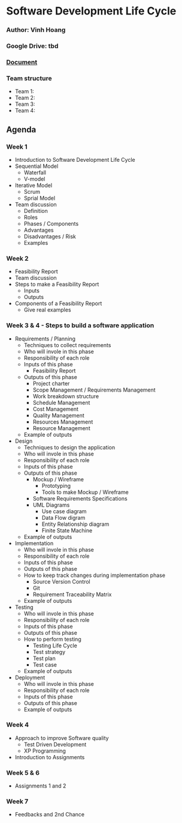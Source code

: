 # Software Development Life Cycle

### Author: Vinh Hoang
### Google Drive: tbd
### [Document](Documents.md)
### Team structure
- Team 1:
- Team 2:
- Team 3:
- Team 4:

## Agenda

### Week 1
- Introduction to Software Development Life Cycle
- Sequential Model
  - Waterfall
  - V-model
- Iterative Model
  - Scrum
  - Sprial Model
- Team discussion
  - Definition
  - Roles 
  - Phases / Components
  - Advantages
  - Disadvantages / Risk
  - Examples
### Week 2
 - Feasibility Report
 - Team discussion
  - Steps to make a Feasibility Report
    - Inputs
    - Outputs
  - Components of a Feasibility Report
    - Give real examples
### Week 3 & 4 - Steps to build a software application
  - Requirements / Planning
    - Techniques to collect requirements
    - Who will invole in this phase
    - Responsibility of each role
    - Inputs of this phase
      - Feasibility Report
    - Outputs of this phase
      - Project charter
      - Scope Management / Requirements Management
      - Work breakdown structure
      - Schedule Management 
      - Cost Management
      - Quality Management
      - Resources Management
      - Resource Management
    - Example of outputs
  - Design
    - Techniques to design the application
    - Who will invole in this phase
    - Responsibility of each role
    - Inputs of this phase
    - Outputs of this phase
      - Mockup / Wireframe
        - Prototyping
        - Tools to make Mockup / Wireframe
      - Software Requirements Specifications
      - UML Diagrams
        - Use case diagram
        - Data Flow digram
        - Entity Relationship diagram
        - Finite State Machine
    - Example of outputs
  - Implementation
    - Who will invole in this phase
    - Responsibility of each role
    - Inputs of this phase
    - Outputs of this phase
    - How to keep track changes during implementation phase
      - Source Version Control 
      - Git
      - Requirement Traceability Matrix
    - Example of outputs
  - Testing
    - Who will invole in this phase
    - Responsibility of each role
    - Inputs of this phase
    - Outputs of this phase
    - How to perform testing
      - Testing Life Cycle
      - Test strategy
      - Test plan
      - Test case
    - Example of outputs
  - Deployment
    - Who will invole in this phase
    - Responsibility of each role
    - Inputs of this phase
    - Outputs of this phase
    - Example of outputs
### Week 4
- Approach to improve Software quality
  - Test Driven Development
  - XP Programming
- Introduction to Assignments
### Week 5 & 6
- Assignments 1 and 2
### Week 7 
- Feedbacks and 2nd Chance